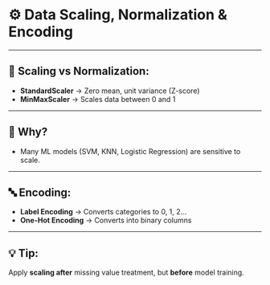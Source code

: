 # ⚙️ Data Scaling, Normalization & Encoding

---

## 📏 Scaling vs Normalization:

- **StandardScaler** → Zero mean, unit variance (Z-score)
- **MinMaxScaler** → Scales data between 0 and 1

---

## 🧠 Why?

- Many ML models (SVM, KNN, Logistic Regression) are sensitive to scale.

---

## 🔤 Encoding:

- **Label Encoding** → Converts categories to 0, 1, 2...
- **One-Hot Encoding** → Converts into binary columns

---

## 💡 Tip:
Apply **scaling after** missing value treatment, but **before** model training.
